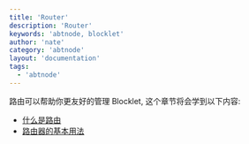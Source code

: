 ```yaml
---
title: 'Router'
description: 'Router'
keywords: 'abtnode, blocklet'
author: 'nate'
category: 'abtnode'
layout: 'documentation'
tags:
  - 'abtnode'
---
```


路由可以帮助你更友好的管理 Blocklet, 这个章节将会学到以下内容:

- [什么是路由](./what-is-router)
- [路由器的基本用法](./basic-usage)
